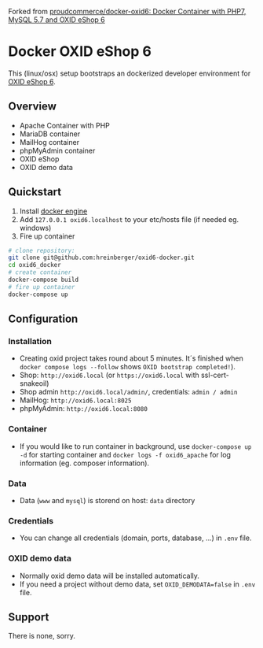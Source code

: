 Forked from [proudcommerce/docker-oxid6: Docker Container with PHP7, MySQL 5.7 and OXID eShop 6](https://github.com/proudcommerce/docker-oxid6)

# Docker OXID eShop 6

This (linux/osx) setup bootstraps an dockerized developer environment for [OXID eShop 6](https://github.com/OXID-eSales/oxideshop_ce).

## Overview

- Apache Container with PHP
- MariaDB container
- MailHog container
- phpMyAdmin container
- OXID eShop
- OXID demo data

## Quickstart
1. Install [docker engine](https://docs.docker.com/engine/installation/)
2. Add `127.0.0.1 oxid6.localhost` to your etc/hosts file (if needed eg. windows)
3. Fire up container
```bash
# clone repository:
git clone git@github.com:hreinberger/oxid6-docker.git
cd oxid6_docker
# create container
docker-compose build
# fire up container
docker-compose up
```
## Configuration

### Installation
- Creating oxid project takes round about 5 minutes. It´s finished when `docker compose logs --follow` shows `OXID bootstrap completed!`).
- Shop: `http://oxid6.local` (or `https://oxid6.local` with ssl-cert-snakeoil)
- Shop admin `http://oxid6.local/admin/`, credentials: `admin / admin`
- MailHog: `http://oxid6.local:8025`
- phpMyAdmin: `http://oxid6.local:8080`

### Container
- If you would like to run container in background, use `docker-compose up -d` for starting container and `docker logs -f oxid6_apache` for log information (eg. composer information).

### Data
- Data (`www` and `mysql`) is storend on host: `data` directory

### Credentials
- You can change all credentials (domain, ports, database, ...) in `.env` file.

### OXID demo data
- Normally oxid demo data will be installed automatically.
- If you need a project without demo data, set `OXID_DEMODATA=false` in `.env` file.

## Support

There is none, sorry.